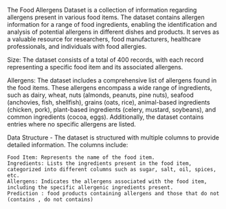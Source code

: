 The Food Allergens Dataset is a collection of information regarding allergens present in various food items. The dataset contains allergen information for a range of food ingredients, enabling the identification and analysis of potential allergens in different dishes and products. It serves as a valuable resource for researchers, food manufacturers, healthcare professionals, and individuals with food allergies.

Size: The dataset consists of a total of 400 records, with each record representing a specific food item and its associated allergens.

Allergens: The dataset includes a comprehensive list of allergens found in the food items. These allergens encompass a wide range of ingredients, such as dairy, wheat, nuts (almonds, peanuts, pine nuts), seafood (anchovies, fish, shellfish), grains (oats, rice), animal-based ingredients (chicken, pork), plant-based ingredients (celery, mustard, soybeans), and common ingredients (cocoa, eggs). Additionally, the dataset contains entries where no specific allergens are listed.

Data Structure - The dataset is structured with multiple columns to provide detailed information. The columns include:

    Food Item: Represents the name of the food item.
    Ingredients: Lists the ingredients present in the food item, categorized into different columns such as sugar, salt, oil, spices, etc.
    Allergens: Indicates the allergens associated with the food item, including the specific allergenic ingredients present.
    Prediction : food products containing allergens and those that do not (contains , do not contains)
